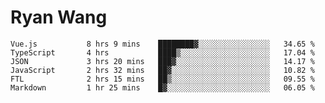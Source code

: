 # Ryan Wang

<!--START_SECTION:waka-->

```text
Vue.js           8 hrs 9 mins    ████████▓░░░░░░░░░░░░░░░░   34.65 %
TypeScript       4 hrs           ████▒░░░░░░░░░░░░░░░░░░░░   17.04 %
JSON             3 hrs 20 mins   ███▓░░░░░░░░░░░░░░░░░░░░░   14.17 %
JavaScript       2 hrs 32 mins   ██▓░░░░░░░░░░░░░░░░░░░░░░   10.82 %
FTL              2 hrs 15 mins   ██▒░░░░░░░░░░░░░░░░░░░░░░   09.55 %
Markdown         1 hr 25 mins    █▓░░░░░░░░░░░░░░░░░░░░░░░   06.05 %
```

<!--END_SECTION:waka-->
